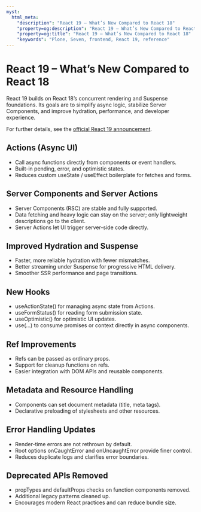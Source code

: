 ```yaml
---
myst:
  html_meta:
    "description": "React 19 – What’s New Compared to React 18"
    "property=og:description": "React 19 – What’s New Compared to React 18"
    "property=og:title": "React 19 – What’s New Compared to React 18"
    "keywords": "Plone, Seven, frontend, React 19, reference"
---
```


# React 19 – What’s New Compared to React 18

React 19 builds on React 18’s concurrent rendering and Suspense foundations.
Its goals are to simplify async logic, stabilize Server Components, and improve hydration, performance, and developer experience.

For further details, see the [official React 19 announcement](https://react.dev/blog/2024/05/14/react-19).

## Actions (Async UI)

-	Call async functions directly from components or event handlers.
-	Built-in pending, error, and optimistic states.
-	Reduces custom useState / useEffect boilerplate for fetches and forms.

## Server Components and Server Actions

-	Server Components (RSC) are stable and fully supported.
-	Data fetching and heavy logic can stay on the server; only lightweight descriptions go to the client.
-	Server Actions let UI trigger server-side code directly.

## Improved Hydration and Suspense

-	Faster, more reliable hydration with fewer mismatches.
-	Better streaming under Suspense for progressive HTML delivery.
-	Smoother SSR performance and page transitions.

## New Hooks

-	useActionState() for managing async state from Actions.
-	useFormStatus() for reading form submission state.
-	useOptimistic() for optimistic UI updates.
-	use(...) to consume promises or context directly in async components.

## Ref Improvements

-	Refs can be passed as ordinary props.
-	Support for cleanup functions on refs.
-	Easier integration with DOM APIs and reusable components.

## Metadata and Resource Handling

-	Components can set document metadata (title, meta tags).
-	Declarative preloading of stylesheets and other resources.

## Error Handling Updates

-	Render-time errors are not rethrown by default.
-	Root options onCaughtError and onUncaughtError provide finer control.
-	Reduces duplicate logs and clarifies error boundaries.

## Deprecated APIs Removed

-	propTypes and defaultProps checks on function components removed.
-	Additional legacy patterns cleaned up.
-	Encourages modern React practices and can reduce bundle size.
